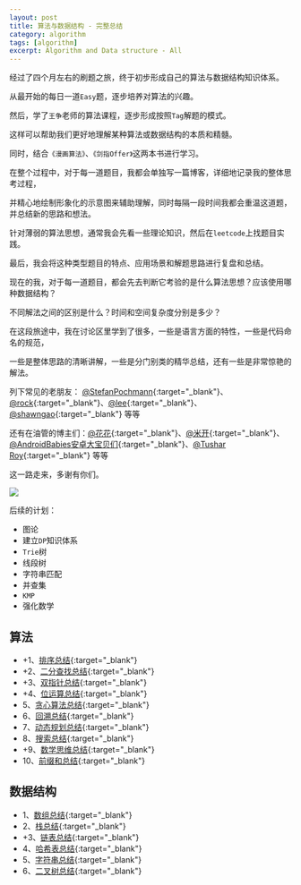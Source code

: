 ```yaml
---
layout: post
title: 算法与数据结构 - 完整总结
category: algorithm
tags: [algorithm]
excerpt: Algorithm and Data structure - All  
---
```


经过了四个月左右的刷题之旅，终于初步形成自己的算法与数据结构知识体系。  

从最开始的每日一道`Easy`题，逐步培养对算法的兴趣。  

然后，学了`王争`老师的算法课程，逐步形成按照`Tag`解题的模式。  

这样可以帮助我们更好地理解某种算法或数据结构的本质和精髓。  

同时，结合`《漫画算法》`、`《剑指Offer》`这两本书进行学习。  

在整个过程中，对于每一道题目，我都会单独写一篇博客，详细地记录我的整体思考过程，  

并精心地绘制形象化的示意图来辅助理解，同时每隔一段时间我都会重温这道题，并总结新的思路和想法。  

针对薄弱的算法思想，通常我会先看一些理论知识，然后在`leetcode`上找题目实践。  

最后，我会将这种类型题目的特点、应用场景和解题思路进行复盘和总结。  

现在的我，对于每一道题目，都会先去判断它考验的是什么算法思想？应该使用哪种数据结构？  

不同解法之间的区别是什么？时间和空间复杂度分别是多少？

在这段旅途中，我在讨论区里学到了很多，一些是语言方面的特性，一些是代码命名的规范，  

一些是整体思路的清晰讲解，一些是分门别类的精华总结，还有一些是非常惊艳的解法。

列下常见的老朋友： [@StefanPochmann](https://leetcode.com/stefanpochmann/){:target="_blank"}、 [@rock](https://leetcode.com/rock/){:target="_blank"}、[@lee](https://leetcode.com/lee215/){:target="_blank"}、[@shawngao](https://leetcode.com/shawngao/){:target="_blank"} 等等  

还有在油管的博主们：[@花花](https://www.youtube.com/user/xxfflower){:target="_blank"}、[@米开](https://www.youtube.com/channel/UCcYaBp5Ur3ExUZRypQEfndQ){:target="_blank"}、[@AndroidBabies安卓大宝贝们](https://www.youtube.com/channel/UCCTCeHoSDGKBOmjvUzavAWQ){:target="_blank"}、[@Tushar Roy](https://www.youtube.com/user/tusharroy2525){:target="_blank"} 等等  



这一路走来，多谢有你们。  


![](https://yyc-images.oss-cn-beijing.aliyuncs.com/leetcode_record_2020_0704.png)  

后续的计划：  

- 图论  
- 建立`DP`知识体系  
- `Trie`树  
- 线段树  
- 字符串匹配  
- 并查集  
- `KMP`  
- 强化数学    

## 算法        

- +1、[排序总结](http://yaoyichen.cn/algorithm/2020/05/17/algorithm-sort.html){:target="_blank"}  
- +2、[二分查找总结](http://yaoyichen.cn/algorithm/2020/05/23/algorithm-binary-search.html){:target="_blank"}  
- +3、[双指针总结](http://yaoyichen.cn/algorithm/2020/05/24/algorithm-two-pointer.html){:target="_blank"}  
- +4、[位运算总结](http://yaoyichen.cn/algorithm/2020/06/25/bit-manipulation.html){:target="_blank"}  
- 5、[贪心算法总结](http://yaoyichen.cn/algorithm/2020/06/24/greedy.html){:target="_blank"}  
- 6、[回溯总结](http://yaoyichen.cn/algorithm/2020/06/22/backtracking.html){:target="_blank"}  
- 7、[动态规划总结](http://yaoyichen.cn/algorithm/2020/06/10/dynamic-programming.html){:target="_blank"}  
- 8、[搜索总结](http://yaoyichen.cn/algorithm/2020/06/15/search.html){:target="_blank"}  
- +9、[数学思维总结](http://yaoyichen.cn/algorithm/2020/06/26/math.html){:target="_blank"}  
- 10、[前缀和总结](http://yaoyichen.cn/algorithm/2020/07/02/prefix-sum.html){:target="_blank"}  



## 数据结构    

- 1、[数组总结](http://yaoyichen.cn/algorithm/2020/07/02/array.html){:target="_blank"}  
- 2、[栈总结](http://yaoyichen.cn/algorithm/2020/05/06/data-structure-stack.html){:target="_blank"}  
- +3、[链表总结](http://yaoyichen.cn/algorithm/2020/05/03/data-structure-linked-list.html){:target="_blank"}  
- 4、[哈希表总结](http://yaoyichen.cn/algorithm/2020/06/29/hashtable.html){:target="_blank"}  
- 5、[字符串总结](http://yaoyichen.cn/algorithm/2020/06/27/string.html){:target="_blank"}  
- 6、[二叉树总结](http://yaoyichen.cn/algorithm/2020/06/18/tree.html){:target="_blank"}  
